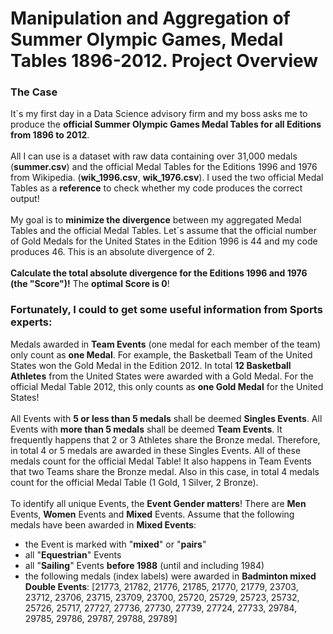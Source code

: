 # Manipulation and Aggregation of Summer Olympic Games, Medal Tables 1896-2012. Project Overview
### The Case
It´s my first day in a Data Science advisory firm and my boss asks me to produce the __official Summer Olympic Games Medal Tables for all Editions from 1896 to 2012__. <br><br>
All I can use is a dataset with raw data containing over 31,000 medals (__summer.csv__) and the official Medal Tables for the Editions 1996 and 1976 from Wikipedia. (__wik_1996.csv__, __wik_1976.csv__). I used the two official Medal Tables as a __reference__ to check whether my code produces the correct output! <br><br>
My goal is to __minimize the divergence__ between my aggregated Medal Tables and the official Medal Tables. Let´s assume that the official number of Gold Medals for the United States in the Edition 1996 is 44 and my code produces 46. This is an absolute divergence of 2. <br> <br>
__Calculate the total absolute divergence for the Editions 1996 and 1976 (the "Score")!__ The __optimal Score is 0__! 

### Fortunately, I could to get some useful information from Sports experts: <br>

Medals awarded in __Team Events__ (one medal for each member of the team) only count as __one Medal__. For example, the Basketball Team of the United States won the Gold Medal in the Edition 2012. In total __12 Basketball Athletes__ from the United States were awarded with a Gold Medal. For the official Medal Table 2012, this only counts as __one Gold Medal__ for the United States!<br> <br>
All Events with __5 or less than 5 medals__ shall be deemed __Singles Events__. All Events with __more than 5 medals__ shall be deemed __Team Events__. It frequently happens that 2 or 3 Athletes share the Bronze medal. Therefore, in total 4 or 5 medals are awarded in these Singles Events. All of these medals count for the official Medal Table! It also happens in Team Events that two Teams share the Bronze medal. Also in this case, in total 4 medals count for the official Medal Table (1 Gold, 1 Silver, 2 Bronze).
<br><br>
To identify all unique Events, the __Event Gender matters__! There are __Men__ Events, __Women__ Events and __Mixed__ Events. Assume that the following medals have been awarded in __Mixed Events__:
- the Event is marked with "__mixed__" or "__pairs__"
- all "__Equestrian__" Events
- all "__Sailing__" Events __before 1988__ (until and including 1984)
- the following medals (index labels) were awarded in __Badminton mixed Double Events__: [21773, 21782, 21776, 21785, 21770, 21779, 23703, 23712, 23706, 23715, 23709, 23700, 25720, 25729, 25723, 25732, 25726, 25717, 27727, 27736, 27730, 27739, 27724, 27733, 29784, 29785, 29786, 29787, 29788, 29789]
